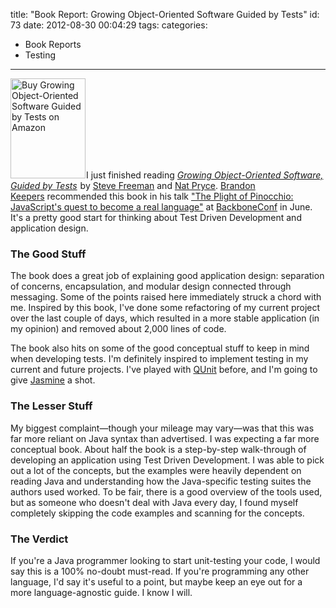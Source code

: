 title: "Book Report: Growing Object-Oriented Software Guided by Tests"
id: 73
date: 2012-08-30 00:04:29
tags:
categories:
- Book Reports
- Testing
---

<a href="http://www.amazon.com/gp/product/0321503627/ref=as_li_tf_il?ie=UTF8&amp;camp=1789&amp;creative=9325&amp;creativeASIN=0321503627&amp;linkCode=as2&amp;tag=bobseclectibo-20" style="display:inline!important"><img class="alignright" style="border: 0px;" title="Buy Growing Object-Oriented Software Guided by Tests on Amazon" src="http://ws.assoc-amazon.com/widgets/q?_encoding=UTF8&amp;ASIN=0321503627&amp;Format=_SL160_&amp;ID=AsinImage&amp;MarketPlace=US&amp;ServiceVersion=20070822&amp;WS=1&amp;tag=bobseclectibo-20" alt="Buy Growing Object-Oriented Software Guided by Tests on Amazon" width="120" height="160" border="0" /></a><img style="border: none !important; margin: 0px !important;" src="http://www.assoc-amazon.com/e/ir?t=bobseclectibo-20&amp;l=as2&amp;o=1&amp;a=0321503627" alt="" width="1" height="1" border="0" />I just finished reading&nbsp;<a href="http://www.amazon.com/gp/product/0321503627/ref=as_li_tf_tl?ie=UTF8&amp;camp=1789&amp;creative=9325&amp;creativeASIN=0321503627&amp;linkCode=as2&amp;tag=bobseclectibo-20"><em>Growing Object-Oriented Software, Guided by Tests</em></a><img style="border: none !important; margin: 0px !important;" src="http://www.assoc-amazon.com/e/ir?t=bobseclectibo-20&amp;l=as2&amp;o=1&amp;a=0321503627" alt="" width="1" height="1" border="0" />&nbsp;by <a title="Steve Freeman" href="http://www.higherorderlogic.com/">Steve Freeman</a> and <a title="Nat Pryce" href="http://www.natpryce.com/">Nat Pryce</a>. <a title="Brandon Keepers" href="http://opensoul.org/">Brandon Keepers</a>&nbsp;recommended this book in his talk <a title="The Plight of Pinocchio: JavaScript's quest to become a real language" href="http://opensoul.org/blog/archives/2012/05/16/the-plight-of-pinocchio/">"The Plight of Pinocchio: JavaScript's quest to become a real language"</a> at <a title="BackboneConf" href="http://backboneconf.com/">BackboneConf</a> in June. It's a pretty good start for thinking about Test Driven Development and application design.

<!-- more -->

<h3>The Good Stuff</h3>

The book does a great job of explaining good application design: separation of concerns, encapsulation, and modular design connected through messaging. Some of the points raised here immediately struck a chord with me. Inspired by this book, I've done some refactoring of my current project over the last couple of days, which resulted in a more stable application (in my opinion) and removed about 2,000 lines of code.

The book also hits on some of the good conceptual stuff to keep in mind when developing tests. I'm definitely inspired to implement testing in my current and future projects. I've played with <a title="QUnit" href="http://qunitjs.com/">QUnit</a> before, and I'm going to give <a title="Jasmine" href="http://pivotal.github.com/jasmine/">Jasmine</a> a shot.

<h3>The Lesser Stuff</h3>

My biggest complaint—though your mileage may vary—was that this was far more reliant on Java syntax than advertised. I was expecting a far more conceptual book. About half the book is a step-by-step walk-through of developing an application using Test Driven Development. I was able to pick out a lot of the concepts, but the examples were heavily dependent on reading Java and understanding how the Java-specific testing suites the authors used worked. To be fair, there is a good overview of the tools used, but as someone who doesn't deal with Java every day, I found myself completely skipping the code examples and scanning for the concepts.

<h3>The Verdict</h3>

If you're a Java programmer looking to start unit-testing your code, I would say this is a 100% no-doubt must-read. If you're programming any other language, I'd say it's useful to a point, but maybe keep an eye out for a more language-agnostic guide. I know I will.